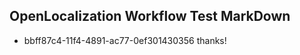 ## OpenLocalization Workflow Test MarkDown
* bbff87c4-11f4-4891-ac77-0ef301430356 
thanks!<!--HONumber=Mar16_HO3-->

